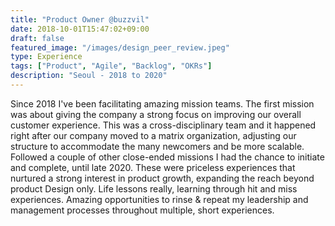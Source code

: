 ```yaml
---
title: "Product Owner @buzzvil"
date: 2018-10-01T15:47:02+09:00
draft: false
featured_image: "/images/design_peer_review.jpeg"
type: Experience
tags: ["Product", "Agile", "Backlog", "OKRs"]
description: "Seoul - 2018 to 2020"
---
```

Since 2018 I've been facilitating amazing mission teams. The first mission was about giving the company a strong focus on improving our overall customer experience. This was a cross-disciplinary team and it happened right after our company moved to a matrix organization, adjusting our structure to accommodate the many newcomers and be more scalable.
Followed a couple of other close-ended missions I had the chance to initiate and complete, until late 2020.
These were priceless experiences that nurtured a strong interest in product growth, expanding the reach beyond product Design only. Life lessons really, learning through hit and miss experiences. Amazing opportunities to rinse & repeat my leadership and management processes throughout multiple, short experiences.